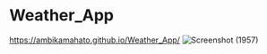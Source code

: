 # Weather_App
https://ambikamahato.github.io/Weather_App/
![Screenshot (1957)](https://github.com/ambikamahato/Weather_App/assets/117895817/1f8066d4-0d73-406d-b662-2eaf7d8437c9)

